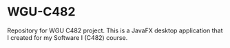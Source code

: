 # WGU-C482
Repository for WGU C482 project.
This is a JavaFX desktop application that I created for my Software I (C482) course.
